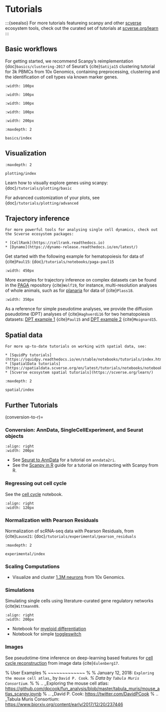 # Tutorials

:::{seealso}
For more tutorials featureing scanpy and other [scverse](https://scverse.org) ecosystem tools, check out the curated set of tutorials at [scverse.org/learn](https://scverse.org/learn)
:::

## Basic workflows

For getting started, we recommend Scanpy’s reimplementation {doc}`basics/clustering-2017`
of Seurat’s {cite}`Satija15` clustering tutorial for 3k PBMCs from 10x Genomics,
containing preprocessing, clustering and the identification of cell types via
known marker genes.

```{image} /_static/img/tutorials/170505_seurat/filter_genes_dispersion.png
:width: 100px
```

```{image} /_static/img/tutorials/170505_seurat/louvain.png
:width: 100px
```

```{image} /_static/img/tutorials/170505_seurat/NKG7.png
:width: 100px
```

```{image} /_static/img/tutorials/170505_seurat/violin.png
:width: 100px
```

```{image} /_static/img/tutorials/170505_seurat/cell_types.png
:width: 200px
```

```{toctree}
:maxdepth: 2

basics/index
```



## Visualization

```{toctree}
:maxdepth: 2

plotting/index
```

Learn how to visually explore genes using scanpy: {doc}`/tutorials/plotting/basic`

For advanced customization of your plots, see {doc}`/tutorials/plotting/advanced`

## Trajectory inference

```{seealso}
For more powerful tools for analysing single cell dynamics, check out the Scverse ecosystem packages:

* [CellRank](https://cellrank.readthedocs.io)
* [Dynamo](https://dynamo-release.readthedocs.io/en/latest/)
```

Get started with the following example for hematopoiesis for data of {cite}`Paul15`: {doc}`/tutorials/notebooks/paga-paul15`

```{image} /_static/img/tutorials/paga_paul15.png
:width: 450px
```

More examples for trajectory inference on complex datasets can be found in the
[PAGA](https://github.com/theislab/paga) repository {cite}`Wolf19`, for instance, multi-resolution analyses of whole
animals, such as for [planaria] for data of {cite}`Plass18`.

```{image} /_static/img/tutorials/paga_planaria.png
:width: 350px
```

As a reference for simple pseudotime analyses, we provide the diffusion pseudotime (DPT) analyses of {cite}`Haghverdi16`
for two hematopoiesis datasets: [DPT example 1] {cite}`Paul15` and [DPT example 2] {cite}`Moignard15`.


## Spatial data

```{seealso}
For more up-to-date tutorials on working with spatial data, see:

* [SquidPy tutorials](https://squidpy.readthedocs.io/en/stable/notebooks/tutorials/index.html)
* [SpatialData tutorials](https://spatialdata.scverse.org/en/latest/tutorials/notebooks/notebooks.html)
* [Scverse ecosystem spatial tutorials](https://scverse.org/learn/)
```

```{toctree}
:maxdepth: 2

spatial/index
```

## Further Tutorials

(conversion-to-r)=

### Conversion: AnnData, SingleCellExperiment, and Seurat objects

```{image} https://github.com/theislab/scanpy-in-R/raw/master/logo.png
:align: right
:width: 200px
```

- See [Seurat to AnnData] for a tutorial on `anndata2ri`.
- See the [Scanpy in R] guide for a tutorial on interacting with Scanpy from R.

### Regressing out cell cycle

See the [cell cycle] notebook.

```{image} /_static/img/tutorials/170522_visualizing_one_million_cells/tsne_1.3M.png
:align: right
:width: 120px
```

### Normalization with Pearson Residuals

Normalization of scRNA-seq data with Pearson Residuals, from {cite}`Lause21`: {doc}`/tutorials/experimental/pearson_residuals`

```{toctree}
:maxdepth: 2

experimental/index
```

### Scaling Computations

- Visualize and cluster [1.3M neurons] from 10x Genomics.

### Simulations

Simulating single cells using literature-curated gene regulatory networks {cite}`Wittmann09`.

```{image} /_static/img/tutorials/170430_krumsiek11/timeseries.png
:align: right
:width: 200px
```

- Notebook for [myeloid differentiation]
- Notebook for simple [toggleswitch]

### Images

See pseudotime-time inference on deep-learning based features for [cell cycle reconstruction] from image data {cite}`Eulenberg17`.

% User Examples
% ~~~~~~~~~~~~~
%
% January 12, 2018: `Exploring the mouse cell atlas`_ by `David P. Cook`_.
% Data by `Tabula Muris Consortium`_.
%
% .. _Exploring the mouse cell atlas: https://github.com/dpcook/fun_analysis/blob/master/tabula_muris/mouse_atlas_scanpy.ipynb
% .. _David P. Cook: https://twitter.com/DavidPCook
% .. _Tabula Muris Consortium: https://www.biorxiv.org/content/early/2017/12/20/237446

[1.3m neurons]: https://github.com/scverse/scanpy_usage/tree/master/170522_visualizing_one_million_cells
[cell cycle]: https://nbviewer.jupyter.org/github/scverse/scanpy_usage/blob/master/180209_cell_cycle/cell_cycle.ipynb
[cell cycle reconstruction]: https://github.com/scverse/scanpy_usage/tree/master/170529_images
[dpt example 1]: https://nbviewer.jupyter.org/github/scverse/scanpy_usage/blob/master/170502_paul15/paul15.ipynb
[dpt example 2]: https://nbviewer.jupyter.org/github/scverse/scanpy_usage/blob/master/170501_moignard15/moignard15.ipynb
[myeloid differentiation]: https://nbviewer.jupyter.org/github/scverse/scanpy_usage/blob/master/170430_krumsiek11/krumsiek11.ipynb
[planaria]: https://nbviewer.jupyter.org/github/theislab/paga/blob/master/planaria/planaria.ipynb
[scanpy in r]: https://theislab.github.io/scanpy-in-R/
[seurat to anndata]: https://github.com/LuckyMD/Code_snippets/blob/master/Seurat_to_anndata.ipynb
[toggleswitch]: https://nbviewer.jupyter.org/github/scverse/scanpy_usage/blob/master/170430_krumsiek11/toggleswitch.ipynb
